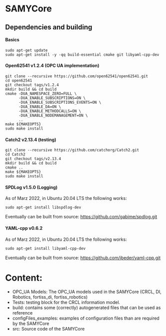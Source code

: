 # SAMYCore

## Dependencies and building

#### Basics
```
sudo apt-get update
sudo apt-get install -y -qq build-essential cmake git libyaml-cpp-dev 
```

#### Open62541 v1.2.4 (OPC UA implementation)
```
git clone --recursive https://github.com/open62541/open62541.git
cd open62541
git checkout tags/v1.2.4
mkdir build && cd build
cmake -DUA_NAMESPACE_ZERO=FULL \
      -DUA_ENABLE_SUBSCRIPTIONS=ON \
      -DUA_ENABLE_SUBSCRIPTIONS_EVENTS=ON \
      -DUA_ENABLE_DA=ON \
      -DUA_ENABLE_METHODCALLS=ON \
      -DUA_ENABLE_NODEMANAGEMENT=ON \
      ..
make ${MAKEOPTS}
sudo make install
```

#### Catch2 v2.13.4 (testing)
```
git clone --recursive https://github.com/catchorg/Catch2.git
cd Catch2
git checkout tags/v2.13.4
mkdir build && cd build
cmake ..
make ${MAKEOPTS}
sudo make install
```

#### SPDLog v1.5.0 (Logging)
As of Marz 2022, in Ubuntu 20.04 LTS the following works:
```
sudo apt-get install libspdlog-dev
```

Eventually can be built from source: https://github.com/gabime/spdlog.git

#### YAML-cpp v0.6.2
As of Marz 2022, in Ubuntu 20.04 LTS the following works:
```
sudo apt-get install libyaml-cpp-dev
```

Eventually can be built from source: https://github.com/jbeder/yaml-cpp.git


# Content:
 - OPC_UA Models: The OPC_UA models used in the SAMYCore (CRCL, DI, Robotics, fortiss_di, fortiss_robotics)
 - Tests: testing block for the CRCL information model.
 - build: contains some (correctly) autogenerated files that can be used as reference
 - configFiles_examples: examples of configuration files than are required by the SAMYCore
 - src: Source code of the SAMYCore


